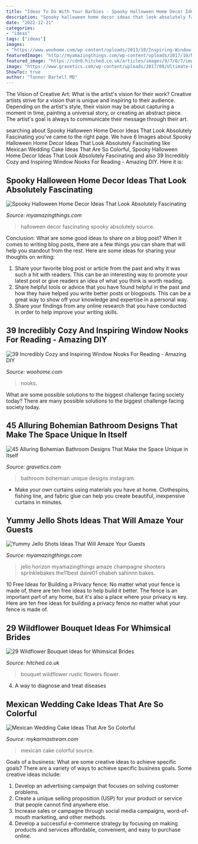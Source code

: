 ```yaml
---
title: "Ideas To Do With Your Barbies - Spooky Halloween Home Decor Ideas That Look Absolutely Fascinating"
description: "Spooky halloween home decor ideas that look absolutely fascinating"
date: "2022-12-21"
categories:
- "ideas"
tags: ["ideas"]
images:
- "https://www.woohome.com/wp-content/uploads/2013/10/Inspiring-Window-Reading-Nook-17.jpg"
featuredImage: "http://myamazingthings.com/wp-content/uploads/2017/10/halloween-home-decor-2.jpg"
featured_image: "https://cdn0.hitched.co.uk/articles/images/9/7/0/7/img_67079/wildflower-bouquet-rustic.jpg"
image: "https://www.gravetics.com/wp-content/uploads/2017/08/Ultimate-Bohemian-Bathroom-Style.jpg"
ShowToc: true
author: "Tanner Bartell MD"
---
```



The Vision of Creative Art: What is the artist's vision for their work?
Creative artists strive for a vision that is unique and inspiring to their audience. Depending on the artist's style, their vision may be about capturing a moment in time, painting a universal story, or creating an abstract piece. The artist's goal is always to communicate their message through their art.

	

		
searching about Spooky Halloween Home Decor Ideas That Look Absolutely Fascinating you've came to the right page. We have 6 Images about Spooky Halloween Home Decor Ideas That Look Absolutely Fascinating like Mexican Wedding Cake Ideas That Are So Colorful, Spooky Halloween Home Decor Ideas That Look Absolutely Fascinating and also 39 Incredibly Cozy and Inspiring Window Nooks For Reading - Amazing DIY. Here it is:
		
    
## Spooky Halloween Home Decor Ideas That Look Absolutely Fascinating

<img loading=lazy src="http://myamazingthings.com/wp-content/uploads/2017/10/halloween-home-decor-2.jpg" onerror="this.onerror=null;this.src='https://tse3.mm.bing.net/th?id=OIP.lh9qY1nwtat2eT94ulte3gHaLH&amp;pid=15.1';" alt="Spooky Halloween Home Decor Ideas That Look Absolutely Fascinating">

_Source: myamazingthings.com_

>halloween decor fascinating spooky absolutely source. 

	

Conclusion: What are some good ideas to share on a blog post?
When it comes to writing blog posts, there are a few things you can share that will help you standout from the rest. Here are some ideas for sharing your thoughts on writing:
1. Share your favorite blog post or article from the past and why it was such a hit with readers. This can be an interesting way to promote your latest post or give readers an idea of what you think is worth reading. 
2. Share helpful tools or advice that you have found helpful in the past and how they have helped you write better posts or blogposts. This can be a great way to show off your knowledge and expertise in a personal way. 
3. Share your findings from any online research that you have conducted in order to help improve your writing skills.

    
## 39 Incredibly Cozy And Inspiring Window Nooks For Reading - Amazing DIY

<img loading=lazy src="https://www.woohome.com/wp-content/uploads/2013/10/Inspiring-Window-Reading-Nook-17.jpg" onerror="this.onerror=null;this.src='https://tse1.mm.bing.net/th?id=OIP.rC1YXZad2Y4mqAVXE5ultgHaJ4&amp;pid=15.1';" alt="39 Incredibly Cozy and Inspiring Window Nooks For Reading - Amazing DIY">

_Source: woohome.com_

>nooks. 

	

What are some possible solutions to the biggest challenge facing society today?
There are many possible solutions to the biggest challenge facing society today.

    
## 45 Alluring Bohemian Bathroom Designs That Make The Space Unique In Itself

<img loading=lazy src="https://www.gravetics.com/wp-content/uploads/2017/08/Ultimate-Bohemian-Bathroom-Style.jpg" onerror="this.onerror=null;this.src='https://tse2.mm.bing.net/th?id=OIP.uqxofL2AyKFmQpy-9h__UQHaLH&amp;pid=15.1';" alt="45 Alluring Bohemian Bathroom Designs That Make the Space Unique in Itself">

_Source: gravetics.com_

>bathroom bohemian unique designs instagram. 

	

- Make your own curtains using materials you have at home. Clothespins, fishing line, and fabric glue can help you create beautiful, inexpensive curtains in minutes.

    
## Yummy Jello Shots Ideas That Will Amaze Your Guests

<img loading=lazy src="https://myamazingthings.com/wp-content/uploads/2018/06/jello-shot-ideas-5-.jpg" onerror="this.onerror=null;this.src='https://tse4.mm.bing.net/th?id=OIP.yXHRufuuLu--NuF2fs1PcgHaKp&amp;pid=15.1';" alt="Yummy Jello Shots Ideas That Will Amaze Your Guests">

_Source: myamazingthings.com_

>jello horizon myamazingthings amaze champagne shooters sprinklebakes the11best daire01 ohabeh sahinnn bakes. 

	

10 Free Ideas for Building a Privacy fence: No matter what your fence is made of, there are ten free ideas to help build it better.
The fence is an important part of any home, but it's also a place where your privacy is key. Here are ten free ideas for building a privacy fence no matter what your fence is made of.

    
## 29 Wildflower Bouquet Ideas For Whimsical Brides

<img loading=lazy src="https://cdn0.hitched.co.uk/articles/images/9/7/0/7/img_67079/wildflower-bouquet-rustic.jpg" onerror="this.onerror=null;this.src='https://tse2.mm.bing.net/th?id=OIP.dBoztnCGZ0i8GdIESpb7FwHaLG&amp;pid=15.1';" alt="29 Wildflower Bouquet Ideas for Whimsical Brides">

_Source: hitched.co.uk_

>bouquet wildflower rustic flowers flower. 

	

4. A way to diagnose and treat diseases 

    
## Mexican Wedding Cake Ideas That Are So Colorful

<img loading=lazy src="https://mykarmastream.com/wp-content/uploads/2018/07/mexican-wedding-cake-11-.jpg" onerror="this.onerror=null;this.src='https://tse4.mm.bing.net/th?id=OIP.M3el05Atzvm4GrmCENy6nQHaLH&amp;pid=15.1';" alt="Mexican Wedding Cake Ideas That Are So Colorful">

_Source: mykarmastream.com_

>mexican cake colorful source. 

	

Goals of a business: What are some creative ideas to achieve specific goals?
There are a variety of ways to achieve specific business goals. Some creative ideas include:
1. Develop an advertising campaign that focuses on solving customer problems.
2. Create a unique selling proposition (USP) for your product or service that people cannot find anywhere else.
3. Increase sales or campagne through social media campaigns, word-of-mouth marketing, and other methods. 
4. Develop a successful e-commerce strategy by focusing on making products and services affordable, convenient, and easy to purchase online.

